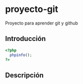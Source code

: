 # proyecto-git
Proyecto para aprender git y github

## Introducción

```php
<?php
  phpinfo(); 
?>
```
## Descripción
